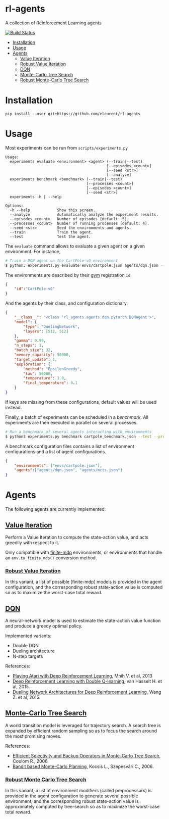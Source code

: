 # rl-agents

A collection of Reinforcement Learning agents

[![Build Status](https://travis-ci.org/eleurent/rl-agents.svg?branch=master)](https://travis-ci.org/eleurent/rl-agents/)

* [Installation](#installation)
* [Usage](#usage)
* [Agents](#agents)
  * [Value Iteration](#value-iteration)
  * [Robust Value Iteration](#robust-value-iteration)
  * [DQN](#dqn)
  * [Monte-Carlo Tree Search](#monte-carlo-tree-search)
  * [Robust Monte-Carlo Tree Search](#robust-monte-carlo-tree-search)

# Installation

`pip install --user git+https://github.com/eleurent/rl-agents`


# Usage

Most experiments can be run from `scripts/experiments.py`

```
Usage:
  experiments evaluate <environment> <agent> (--train|--test)
                                             [--episodes <count>]
                                             [--seed <str>]
                                             [--analyze]
  experiments benchmark <benchmark> (--train|--test)
                                    [--processes <count>]
                                    [--episodes <count>]
                                    [--seed <str>]
  experiments -h | --help

Options:
  -h --help            Show this screen.
  --analyze            Automatically analyze the experiment results.
  --episodes <count>   Number of episodes [default: 5].
  --processes <count>  Number of running processes [default: 4].
  --seed <str>         Seed the environments and agents.
  --train              Train the agent.
  --test               Test the agent.
```

The `evaluate` command allows to evaluate a given agent on a given environment. For instance,

```bash
# Train a DQN agent on the CartPole-v0 environment
$ python3 experiments.py evaluate envs/cartpole.json agents/dqn.json --train --episodes=200
```

The environments are described by their [gym](https://github.com/openai/gym) registration `id`
```JSON
{
    "id":"CartPole-v0"
}
```

And the agents by their class, and configuration dictionary.

```JSON
{
    "__class__": "<class 'rl_agents.agents.dqn.pytorch.DQNAgent'>",
    "model": {
        "type": "DuelingNetwork",
        "layers": [512, 512]
    },
    "gamma": 0.99,
    "n_steps": 1,
    "batch_size": 32,
    "memory_capacity": 50000,
    "target_update": 1,
    "exploration": {
        "method": "EpsilonGreedy",
        "tau": 50000,
        "temperature": 1.0,
        "final_temperature": 0.1
    }
}
```

If keys are missing from these configurations, default values will be used instead.

Finally, a batch of experiments can be scheduled in a _benchmark_.
All experiments are then executed in parallel on several processes.

```bash
# Run a benchmark of several agents interacting with environments
$ python3 experiments.py benchmark cartpole_benchmark.json --test --processes=4
```

A benchmark configuration files contains a list of environment configurations and a list of agent configurations.

```JSON
{
    "environments": ["envs/cartpole.json"],
    "agents":["agents/dqn.json", "agents/mcts.json"]
}
```



# Agents

The following agents are currently implemented:

## [Value Iteration](rl_agents/agents/dynamics_programming/value_iteration.py)

Perform a Value Iteration to compute the state-action value, and acts greedily with respect to it.

Only compatible with [finite-mdp](https://github.com/eleurent/finite-mdp) environments, or environments that handle an `env.to_finite_mdp()` conversion method.

### [Robust Value Iteration](rl_agents/agents/dynamics_programming/robust_value_iteration.py)

In this variant, a list of possible [finite-mdp] models is provided in the agent configuration, and the corresponding robust state-action value is computed so as to maximize the worst-case total reward.

## [DQN](rl_agents/agents/dqn)

A neural-network model is used to estimate the state-action value function and produce a greedy optimal policy.

Implemented variants:
* Double DQN
* Dueling architecture
* N-step targets

References:
* [Playing Atari with Deep Reinforcement Learning](https://www.cs.toronto.edu/~vmnih/docs/dqn.pdf), Mnih V. et al, 2013
* [Deep Reinforcement Learning with Double Q-learning](https://arxiv.org/abs/1509.06461), van Hasselt H. et al, 2015.
* [Dueling Network Architectures for Deep Reinforcement Learning](https://arxiv.org/abs/1511.06581), Wang Z. et al, 2015.

## [Monte-Carlo Tree Search](rl_agents/agents/tree_search/mcts.py)

A world transition model is leveraged for trajectory search. A search tree is expanded by efficient random sampling so as to focus the search around the most promising moves.

References:
* [Efficient Selectivity and Backup Operators in Monte-Carlo Tree Search](https://hal.inria.fr/inria-00116992/document), Coulom R., 2006.
* [Bandit based Monte-Carlo Planning](http://ggp.stanford.edu/readings/uct.pdf), Kocsis L., Szepesvári C., 2006.

### [Robust Monte Carlo Tree Search](rl_agents/agents/tree_search/robust_mcts.py)

In this variant, a list of environment modifiers (called preprocessors) is provided in the agent configuration to generate several possible environment, and the corresponding robust state-action value is approximately computed by tree-search so as to maximize the worst-case total reward.



